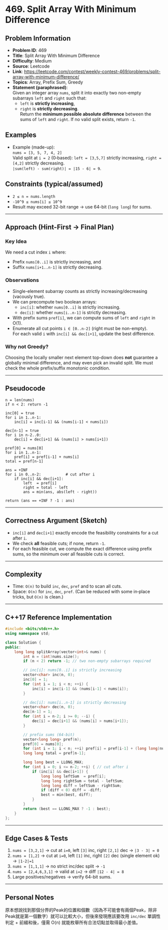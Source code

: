 # 469. Split Array With Minimum Difference

## Problem Information
- **Problem ID**: 469
- **Title**: Split Array With Minimum Difference
- **Difficulty**: Medium
- **Source**: Leetcode
- **Link**: https://leetcode.com/contest/weekly-contest-469/problems/split-array-with-minimum-difference/
- **Topics**: Array, Prefix Sum, Greedy
- **Statement (paraphrased)**:  
  Given an integer array `nums`, split it into exactly two non-empty subarrays `left` and `right` such that:
  - `left` is **strictly increasing**,
  - `right` is **strictly decreasing**.  
  Return the **minimum possible absolute difference** between the sums of `left` and `right`. If no valid split exists, return `-1`.

## Examples
- Example (made-up):  
  `nums = [3, 5, 7, 4, 2]`  
  Valid split at `i = 2` (0‑based): `left = [3,5,7]` strictly increasing, `right = [4,2]` strictly decreasing.  
  `|sum(left) - sum(right)| = |15 - 6| = 9`.

## Constraints (typical/assumed)
- `2 ≤ n = nums.length`
- `-10^9 ≤ nums[i] ≤ 10^9`
- Result may exceed 32-bit range → use 64-bit (`long long`) for sums.

---

## Approach (Hint-First → Final Plan)
### Key Idea
We need a cut index `i` where:
- Prefix `nums[0..i]` is strictly increasing, and
- Suffix `nums[i+1..n-1]` is strictly decreasing.

### Observations
- Single-element subarray counts as strictly increasing/decreasing (vacously true).
- We can precompute two boolean arrays:
  - `inc[i]`: whether `nums[0..i]` is strictly increasing.
  - `dec[i]`: whether `nums[i..n-1]` is strictly decreasing.
- With prefix sums `pref[i]`, we can compute sums of `left` and `right` in O(1).  
- Enumerate all cut points `i ∈ [0..n-2]` (right must be non-empty).  
  For each valid `i` with `inc[i] && dec[i+1]`, update the best difference.

### Why not Greedy?
Choosing the locally smaller next element top‑down does **not** guarantee a globally minimal difference, and may even pick an invalid split. We must check the whole prefix/suffix monotonic condition.

---

## Pseudocode
```text
n = len(nums)
if n < 2: return -1

inc[0] = true
for i in 1..n-1:
    inc[i] = inc[i-1] && (nums[i-1] < nums[i])

dec[n-1] = true
for i in n-2..0:
    dec[i] = dec[i+1] && (nums[i] > nums[i+1])

pref[0] = nums[0]
for i in 1..n-1:
    pref[i] = pref[i-1] + nums[i]
total = pref[n-1]

ans = +INF
for i in 0..n-2:           # cut after i
    if inc[i] && dec[i+1]:
        left  = pref[i]
        right = total - left
        ans = min(ans, abs(left - right))

return (ans == +INF ? -1 : ans)
```

---

## Correctness Argument (Sketch)
- `inc[i]` and `dec[i+1]` exactly encode the feasibility constraints for a cut after `i`.
- We check **all** feasible cuts; if none, return `-1`.
- For each feasible cut, we compute the exact difference using prefix sums, so the minimum over all feasible cuts is correct.

---

## Complexity
- Time: `O(n)` to build `inc`, `dec`, `pref` and to scan all cuts.
- Space: `O(n)` for `inc`, `dec`, `pref`. (Can be reduced with some in‑place tricks, but `O(n)` is clean.)

---

## C++17 Reference Implementation
```cpp
#include <bits/stdc++.h>
using namespace std;

class Solution {
public:
    long long splitArray(vector<int>& nums) {
        int n = (int)nums.size();
        if (n < 2) return -1; // two non-empty subarrays required

        // inc[i]: nums[0..i] is strictly increasing
        vector<char> inc(n, 0);
        inc[0] = 1;
        for (int i = 1; i < n; ++i) {
            inc[i] = inc[i-1] && (nums[i-1] < nums[i]);
        }

        // dec[i]: nums[i..n-1] is strictly decreasing
        vector<char> dec(n, 0);
        dec[n-1] = 1;
        for (int i = n-2; i >= 0; --i) {
            dec[i] = dec[i+1] && (nums[i] > nums[i+1]);
        }

        // prefix sums (64-bit)
        vector<long long> pref(n);
        pref[0] = nums[0];
        for (int i = 1; i < n; ++i) pref[i] = pref[i-1] + (long long)nums[i];
        long long total = pref[n-1];

        long long best = LLONG_MAX;
        for (int i = 0; i <= n-2; ++i) { // cut after i
            if (inc[i] && dec[i+1]) {
                long long leftSum  = pref[i];
                long long rightSum = total - leftSum;
                long long diff = leftSum - rightSum;
                if (diff < 0) diff = -diff;
                best = min(best, diff);
            }
        }
        return (best == LLONG_MAX ? -1 : best);
    }
};
```

---

## Edge Cases & Tests
1. `nums = [3,2,1]` → cut at `i=0`, left `[3]` inc, right `[2,1]` dec → `|3 - 3| = 0`  
2. `nums = [1,2]` → cut at `i=0`, left `[1]` inc, right `[2]` dec (single element ok) → `|1-2|=1`  
3. `nums = [1,1,1]` → no strict inc/dec split → `-1`  
4. `nums = [2,4,6,3,1]` → valid at `i=2` → diff `|12 - 4| = 8`  
5. Large positives/negatives → verify 64-bit sums.

---

## Personal Notes
原本想說找到那個分界的Peak的位置和個數（因為不可能會有兩個Peak，除非Peak就是第一個數字）就可以比較大小，但後來發現應該要改用 `inc/dec` 單調性判定 + 前綴和後，僅需 O(n) 就能枚舉所有合法切點並取得最小差值。
